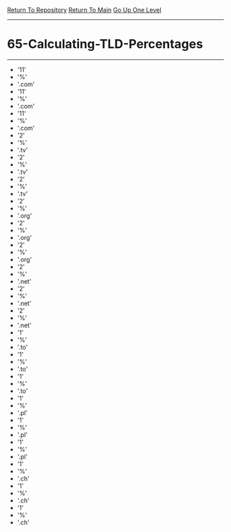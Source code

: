 [Return To Repository](https://github.com/DigitalWarrior/piholeparser/)
[Return To Main](https://github.com/DigitalWarrior/piholeparser/blob/master/RecentRunLogs/Mainlog.md)
[Go Up One Level](https://github.com/DigitalWarrior/piholeparser/blob/master/RecentRunLogs/TopLevelScripts/.md)
____________________________________
# 65-Calculating-TLD-Percentages
________________________________________________
* '11'
* '%'
* '.com'
* '11'
* '%'
* '.com'
* '11'
* '%'
* '.com'
* '2'
* '%'
* '.tv'
* '2'
* '%'
* '.tv'
* '2'
* '%'
* '.tv'
* '2'
* '%'
* '.org'
* '2'
* '%'
* '.org'
* '2'
* '%'
* '.org'
* '2'
* '%'
* '.net'
* '2'
* '%'
* '.net'
* '2'
* '%'
* '.net'
* '1'
* '%'
* '.to'
* '1'
* '%'
* '.to'
* '1'
* '%'
* '.to'
* '1'
* '%'
* '.pl'
* '1'
* '%'
* '.pl'
* '1'
* '%'
* '.pl'
* '1'
* '%'
* '.ch'
* '1'
* '%'
* '.ch'
* '1'
* '%'
* '.ch'
